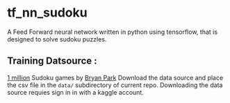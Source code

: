 # tf_nn_sudoku
A Feed Forward neural network written in python using tensorflow, that is designed to solve sudoku puzzles.

## Training Datsource :
[1 million](https://www.kaggle.com/bryanpark/sudoku) Sudoku games by [Bryan Park](https://www.kaggle.com/bryanpark)
Download the data source and place the csv file in the `data/` subdirectory of current repo. Downloading the data source requies sign in in with a kaggle account.
